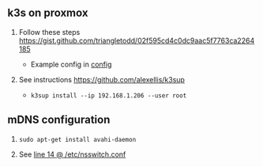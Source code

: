 ## k3s on proxmox 

1. Follow these steps https://gist.github.com/triangletodd/02f595cd4c0dc9aac5f7763ca2264185
   - Example config in [config](./config)

2. See instructions https://github.com/alexellis/k3sup
   - `k3sup install --ip 192.168.1.206 --user root`

## mDNS configuration

1. `sudo apt-get install avahi-daemon`

2. See [line 14 @ /etc/nsswitch.conf](./config/etc/nsswitch.conf)
